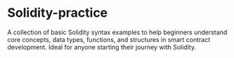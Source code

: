 # Solidity-practice
A collection of basic Solidity syntax examples to help beginners understand core concepts, data types, functions, and structures in smart contract development. Ideal for anyone starting their journey with Solidity.

